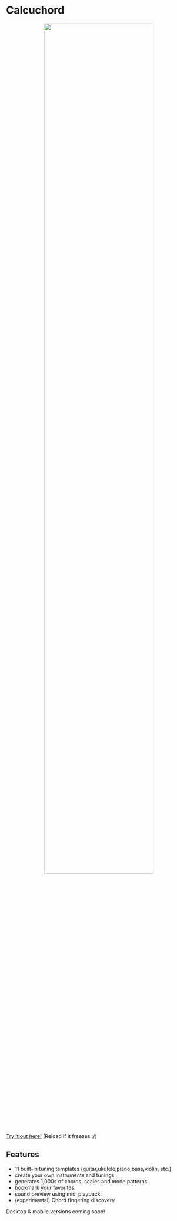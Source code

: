 # Calcuchord

<p style="text-align: center;"><img style="width: 77%" src="ss.png" /></p>

[Try it out here!](https://tkefauver.github.io/Calcuchord/)
(Reload if it freezes :/)

## Features

- 11 built-in tuning templates (guitar,ukulele,piano,bass,violin, etc.)
- create your own instruments and tunings
- generates 1,000s of chords, scales and mode patterns
- bookmark your favorites
- sound preview using midi playback
- (experimental) Chord fingering discovery

Desktop & mobile versions coming soon!





